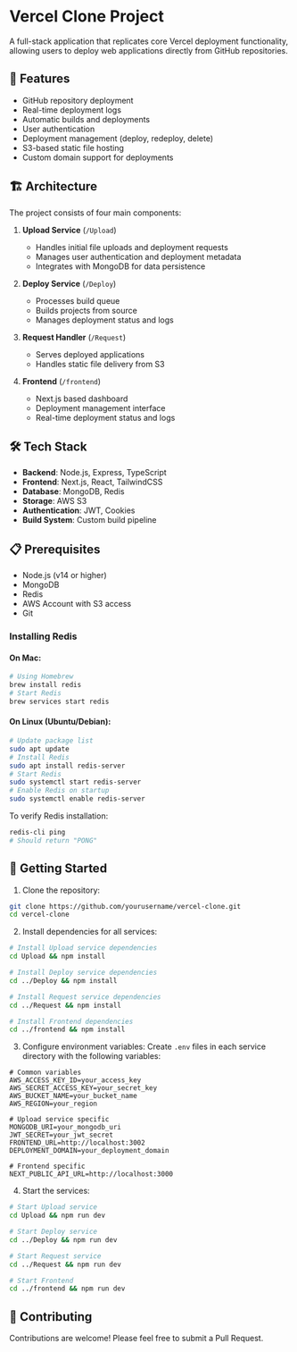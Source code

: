 # Vercel Clone Project

A full-stack application that replicates core Vercel deployment functionality, allowing users to deploy web applications directly from GitHub repositories.

## 🚀 Features

- GitHub repository deployment
- Real-time deployment logs
- Automatic builds and deployments
- User authentication
- Deployment management (deploy, redeploy, delete)
- S3-based static file hosting
- Custom domain support for deployments

## 🏗️ Architecture

The project consists of four main components:

1. **Upload Service** (`/Upload`)
   - Handles initial file uploads and deployment requests
   - Manages user authentication and deployment metadata
   - Integrates with MongoDB for data persistence

2. **Deploy Service** (`/Deploy`)
   - Processes build queue
   - Builds projects from source
   - Manages deployment status and logs

3. **Request Handler** (`/Request`)
   - Serves deployed applications
   - Handles static file delivery from S3

4. **Frontend** (`/frontend`)
   - Next.js based dashboard
   - Deployment management interface
   - Real-time deployment status and logs

## 🛠️ Tech Stack

- **Backend**: Node.js, Express, TypeScript
- **Frontend**: Next.js, React, TailwindCSS
- **Database**: MongoDB, Redis
- **Storage**: AWS S3
- **Authentication**: JWT, Cookies
- **Build System**: Custom build pipeline

## 📋 Prerequisites

- Node.js (v14 or higher)
- MongoDB
- Redis
- AWS Account with S3 access
- Git

### Installing Redis

#### On Mac:
```bash
# Using Homebrew
brew install redis
# Start Redis
brew services start redis
```

#### On Linux (Ubuntu/Debian):
```bash
# Update package list
sudo apt update
# Install Redis
sudo apt install redis-server
# Start Redis
sudo systemctl start redis-server
# Enable Redis on startup
sudo systemctl enable redis-server
```

To verify Redis installation:
```bash
redis-cli ping
# Should return "PONG"
```

## 🚦 Getting Started

1. Clone the repository:
```bash
git clone https://github.com/yourusername/vercel-clone.git
cd vercel-clone
```

2. Install dependencies for all services:
```bash
# Install Upload service dependencies
cd Upload && npm install

# Install Deploy service dependencies
cd ../Deploy && npm install

# Install Request service dependencies
cd ../Request && npm install

# Install Frontend dependencies
cd ../frontend && npm install
```

3. Configure environment variables:
Create `.env` files in each service directory with the following variables:
```env
# Common variables
AWS_ACCESS_KEY_ID=your_access_key
AWS_SECRET_ACCESS_KEY=your_secret_key
AWS_BUCKET_NAME=your_bucket_name
AWS_REGION=your_region

# Upload service specific
MONGODB_URI=your_mongodb_uri
JWT_SECRET=your_jwt_secret
FRONTEND_URL=http://localhost:3002
DEPLOYMENT_DOMAIN=your_deployment_domain

# Frontend specific
NEXT_PUBLIC_API_URL=http://localhost:3000
```

4. Start the services:
```bash
# Start Upload service
cd Upload && npm run dev

# Start Deploy service
cd ../Deploy && npm run dev

# Start Request service
cd ../Request && npm run dev

# Start Frontend
cd ../frontend && npm run dev
```

## 🤝 Contributing

Contributions are welcome! Please feel free to submit a Pull Request.